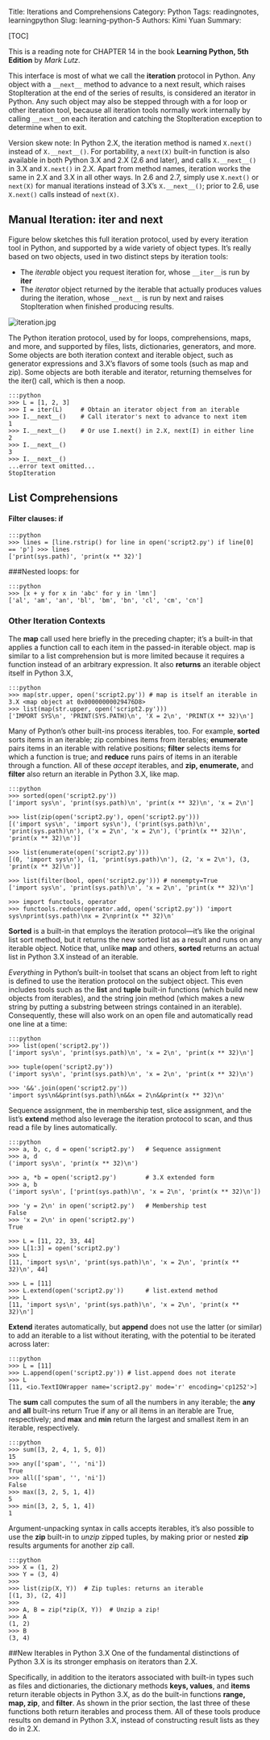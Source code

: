 Title: Iterations and Comprehensions
Category: Python
Tags: readingnotes, learningpython
Slug: learning-python-5
Authors: Kimi Yuan
Summary:

[TOC]

This is a reading note for CHAPTER 14 in the book **Learning Python, 5th Edition** by *Mark Lutz*.

This interface is most of what we call the **iteration** protocol in Python. Any object with a `__next__` method to advance to a next result, which raises StopIteration at the end of the series of results, is considered an iterator in Python. Any such object may also be stepped through with a for loop or other iteration tool, because all iteration tools normally work internally by calling `__next__`on each iteration and catching the StopIteration exception to determine when to exit.

Version skew note: In Python 2.X, the iteration method is named `X.next()` instead of `X.__next__()`. For portability, a `next(X)` built-in function is also available in both Python 3.X and 2.X (2.6 and later), and calls `X.__next__()` in 3.X and `X.next()` in 2.X. Apart from method names, iteration works the same in 2.X and 3.X in all other ways. In 2.6 and 2.7, simply use `X.next()` or `next(X)` for manual iterations instead of 3.X’s `X.__next__()`; prior to 2.6, use `X.next()` calls instead of `next(X)`.

## Manual Iteration: iter and next

Figure below sketches this full iteration protocol, used by every iteration tool in Python, and supported by a wide variety of object types. It’s really based on two objects, used in two distinct steps by iteration tools:
* The *iterable* object you request iteration for, whose `__iter__`is run by **iter**
* The *iterator* object returned by the iterable that actually produces values during the iteration, whose `__next__` is run by next and raises StopIteration when finished producing results.

![iteration.jpg]({filename}/images/iteration.jpg)

The Python iteration protocol, used by for loops, comprehensions, maps, and more, and supported by files, lists, dictionaries, generators, and more. Some objects are both iteration context and iterable object, such as generator expressions and 3.X’s flavors of some tools (such as map and zip). Some objects are both iterable and iterator, returning themselves for the iter() call, which is then a noop.

    :::python
    >>> L = [1, 2, 3]
    >>> I = iter(L)     # Obtain an iterator object from an iterable
    >>> I.__next__()    # Call iterator's next to advance to next item
    1
    >>> I.__next__()    # Or use I.next() in 2.X, next(I) in either line
    2
    >>> I.__next__()
    3
    >>> I.__next__()
    ...error text omitted...
    StopIteration


## List Comprehensions

#### Filter clauses: if
    :::python
    >>> lines = [line.rstrip() for line in open('script2.py') if line[0] == 'p'] >>> lines
    ['print(sys.path)', 'print(x ** 32)']

###Nested loops: for

    :::python
    >>> [x + y for x in 'abc' for y in 'lmn']
    ['al', 'am', 'an', 'bl', 'bm', 'bn', 'cl', 'cm', 'cn']


### Other Iteration Contexts
The **map** call used here briefly in the preceding chapter; it’s a built-in that applies a function call to each item in the passed-in iterable object. map is similar to a list comprehension but is more limited because it requires a function instead of an arbitrary expression. It also **returns** an iterable object itself in Python 3.X,

    :::python
    >>> map(str.upper, open('script2.py')) # map is itself an iterable in 3.X <map object at 0x00000000029476D8>
    >>> list(map(str.upper, open('script2.py')))
    ['IMPORT SYS\n', 'PRINT(SYS.PATH)\n', 'X = 2\n', 'PRINT(X ** 32)\n']


Many of Python’s other built-ins process iterables, too. For example, **sorted** sorts items in an iterable; zip combines items from iterables; **enumerate** pairs items in an iterable with relative positions; **filter** selects items for which a function is true; and **reduce** runs pairs of items in an iterable through a function. All of these *accept* iterables, and **zip, enumerate,** and **filter** also return an iterable in Python 3.X, like map.

    :::python
    >>> sorted(open('script2.py'))
    ['import sys\n', 'print(sys.path)\n', 'print(x ** 32)\n', 'x = 2\n']

    >>> list(zip(open('script2.py'), open('script2.py')))
    [('import sys\n', 'import sys\n'), ('print(sys.path)\n', 'print(sys.path)\n'), ('x = 2\n', 'x = 2\n'), ('print(x ** 32)\n', 'print(x ** 32)\n')]

    >>> list(enumerate(open('script2.py')))
    [(0, 'import sys\n'), (1, 'print(sys.path)\n'), (2, 'x = 2\n'), (3, 'print(x ** 32)\n')]

    >>> list(filter(bool, open('script2.py'))) # nonempty=True
    ['import sys\n', 'print(sys.path)\n', 'x = 2\n', 'print(x ** 32)\n']

    >>> import functools, operator
    >>> functools.reduce(operator.add, open('script2.py')) 'import sys\nprint(sys.path)\nx = 2\nprint(x ** 32)\n'

**Sorted** is a built-in that employs the iteration protocol—it’s like the original list sort method, but it returns the new sorted list as a result and runs on any iterable object. Notice that, unlike **map** and others, **sorted** returns an actual list in Python 3.X instead of an iterable.

*Everything* in Python’s built-in toolset that scans an object from left to right is defined to use the iteration protocol on the subject object. This even includes tools such as the **list** and **tuple** built-in functions (which build new objects from iterables), and the string join method (which makes a new string by putting a substring between strings contained in an iterable). Consequently, these will also work on an open file and automatically read one line at a time:

    :::python
    >>> list(open('script2.py'))
    ['import sys\n', 'print(sys.path)\n', 'x = 2\n', 'print(x ** 32)\n']

    >>> tuple(open('script2.py'))
    ('import sys\n', 'print(sys.path)\n', 'x = 2\n', 'print(x ** 32)\n')

    >>> '&&'.join(open('script2.py'))
    'import sys\n&&print(sys.path)\n&&x = 2\n&&print(x ** 32)\n'


Sequence assignment, the in membership test, slice assignment, and the list’s **extend** method also leverage the iteration protocol to scan, and thus read a file by lines automatically.

    :::python
    >>> a, b, c, d = open('script2.py')   # Sequence assignment
    >>> a, d
    ('import sys\n', 'print(x ** 32)\n')

    >>> a, *b = open('script2.py')        # 3.X extended form
    >>> a, b
    ('import sys\n', ['print(sys.path)\n', 'x = 2\n', 'print(x ** 32)\n'])

    >>> 'y = 2\n' in open('script2.py')   # Membership test
    False
    >>> 'x = 2\n' in open('script2.py')
    True

    >>> L = [11, 22, 33, 44]
    >>> L[1:3] = open('script2.py')
    >>> L
    [11, 'import sys\n', 'print(sys.path)\n', 'x = 2\n', 'print(x ** 32)\n', 44]

    >>> L = [11]
    >>> L.extend(open('script2.py'))      # list.extend method
    >>> L
    [11, 'import sys\n', 'print(sys.path)\n', 'x = 2\n', 'print(x ** 32)\n']

**Extend** iterates automatically, but **append** does not use the latter (or similar) to add an iterable to a list without iterating, with the potential to be iterated across later:

    :::python
    >>> L = [11]
    >>> L.append(open('script2.py')) # list.append does not iterate
    >>> L
    [11, <io.TextIOWrapper name='script2.py' mode='r' encoding='cp1252'>]


The **sum** call computes the sum of all the numbers in any iterable; the **any** and **all** built-ins return True if any or all items in an iterable are True, respectively; and **max** and **min** return the largest and smallest item in an iterable, respectively.

    :::python
    >>> sum([3, 2, 4, 1, 5, 0])
    15
    >>> any(['spam', '', 'ni'])
    True
    >>> all(['spam', '', 'ni'])
    False
    >>> max([3, 2, 5, 1, 4])
    5
    >>> min([3, 2, 5, 1, 4])
    1


Argument-unpacking syntax in calls accepts iterables, it’s also possible to use the **zip** built-in to *unzip* zipped tuples, by making prior or nested **zip** results arguments for another zip call.

    :::python
    >>> X = (1, 2)
    >>> Y = (3, 4)
    >>>
    >>> list(zip(X, Y))  # Zip tuples: returns an iterable
    [(1, 3), (2, 4)]
    >>>
    >>> A, B = zip(*zip(X, Y))  # Unzip a zip!
    >>> A
    (1, 2)
    >>> B
    (3, 4)


##New Iterables in Python 3.X
One of the fundamental distinctions of Python 3.X is its stronger emphasis on iterators than 2.X.

Specifically, in addition to the iterators associated with built-in types such as files and dictionaries, the dictionary methods **keys, values**, and **items** return iterable objects in Python 3.X, as do the built-in functions **range, map, zip**, and **filter**. As shown in the prior section, the last three of these functions both return iterables and process them. All of these tools produce results on demand in Python 3.X, instead of constructing result lists as they do in 2.X.
